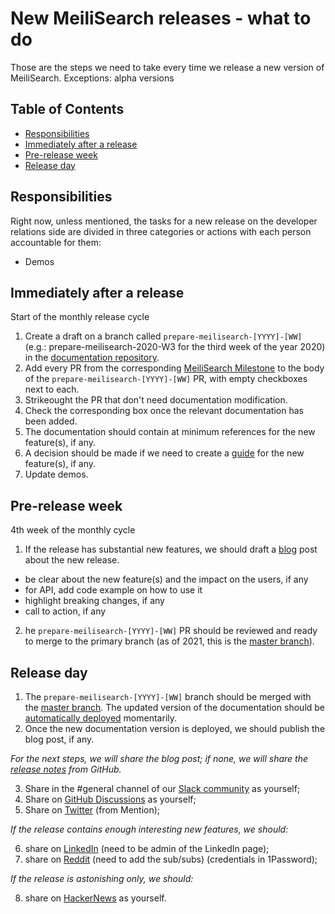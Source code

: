 # New MeiliSearch releases - what to do

Those are the steps we need to take every time we release a new version of MeiliSearch.
Exceptions: alpha versions

## Table of Contents
- [Responsibilities](#responsibilities)
- [Immediately after a release](#immediately-after-a-release)
- [Pre-release week](#pre-release-week)
- [Release day](#release-day)

## Responsibilities

Right now, unless mentioned, the tasks for a new release on the developer relations side are divided in three categories or actions with each person accountable for them:

- Demos

## Immediately after a release

Start of the monthly release cycle

1. Create a draft  on a branch called `prepare-meilisearch-[YYYY]-[WW]` (e.g.: prepare-meilisearch-2020-W3 for the third week of the year 2020) in the [documentation repository](https://github.com/meilisearch/documentation).
2. Add every PR from the corresponding [MeiliSearch Milestone](https://github.com/meilisearch/MeiliSearch/milestones) to the body of the `prepare-meilisearch-[YYYY]-[WW]` PR, with empty checkboxes next to each.
3. Strikeought the PR that don't need documentation modification.
4. Check the corresponding box once the relevant documentation has been added.
5. The documentation should contain at minimum references for the new feature(s), if any.
6. A decision should be made if we need to create a [guide](https://docs.meilisearch.com/guides/) for the new feature(s), if any.
7. Update demos.

## Pre-release week

 4th week of the monthly cycle

1. If the release has substantial new features, we should draft a [blog](https://blog.meilisearch.com/) post about the new release.
  - be clear about the new feature(s) and the impact on the users, if any
  - for API, add code example on how to use it
  - highlight breaking changes, if any
  - call to action, if any
2. he `prepare-meilisearch-[YYYY]-[WW]` PR should be reviewed and ready to merge to the primary branch (as of 2021, this is the [master branch](https://github.com/meilisearch/documentation/tree/master)).

## Release day

1. The `prepare-meilisearch-[YYYY]-[WW]` branch should be merged with the [master branch](https://github.com/meilisearch/documentation/tree/master). The updated version of the documentation should be [automatically deployed](https://docs.meilisearch.com/) momentarily.
2. Once the new documentation version is deployed, we should publish the blog post, if any.

_For the next steps, we will share the blog post; if none, we will share the [release notes](https://github.com/meilisearch/MeiliSearch/releases) from GitHub._

3. Share in the #general channel of our [Slack community](https://slack.meilisearch.com/) as yourself;
4. Share on [GitHub Discussions](https://github.com/meilisearch/MeiliSearch/discussions) as yourself;
5. Share on [Twitter](https://twitter.com/meilisearch) (from Mention);

_If the release contains enough interesting new features, we should:_

6. share on [LinkedIn](https://www.linkedin.com/company/meilisearch) (need to be admin of the LinkedIn page);
7. share on [Reddit](https://www.reddit.com/) (need to add the sub/subs) (credentials in 1Password);

_If the release is astonishing only, we should:_

8. share on [HackerNews](https://news.ycombinator.com/) as yourself.
